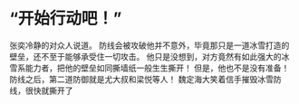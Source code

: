 # “开始行动吧！”
张奕冷静的对众人说道。
防线会被攻破他并不意外，毕竟那只是一道冰雪打造的壁垒，还不至于能够承受住一切攻击。
他只是没想到，对方竟然有如此强大的冰雪系能力者，把他的壁垒如同撕墙纸一般生生撕开！
但是，他也不是没有准备！
防线之后，第二道防御就是尤大叔和梁悦等人！
魏定海大笑着信手摧毁冰雪防线，很快就撕开了

